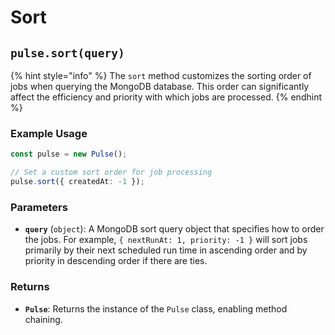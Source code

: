 # Sort



## `pulse.sort(query)`

{% hint style="info" %}
The `sort` method customizes the sorting order of jobs when querying the MongoDB database. This order can significantly affect the efficiency and priority with which jobs are processed.
{% endhint %}

### Example Usage

```typescript
const pulse = new Pulse();

// Set a custom sort order for job processing
pulse.sort({ createdAt: -1 });
```



### Parameters

* **`query`** (`object`): A MongoDB sort query object that specifies how to order the jobs. For example, `{ nextRunAt: 1, priority: -1 }` will sort jobs primarily by their next scheduled run time in ascending order and by priority in descending order if there are ties.

### Returns

* **`Pulse`**: Returns the instance of the `Pulse` class, enabling method chaining.



